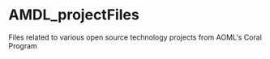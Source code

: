 # AMDL_projectFiles
Files related to various open source technology projects from AOML's Coral Program
